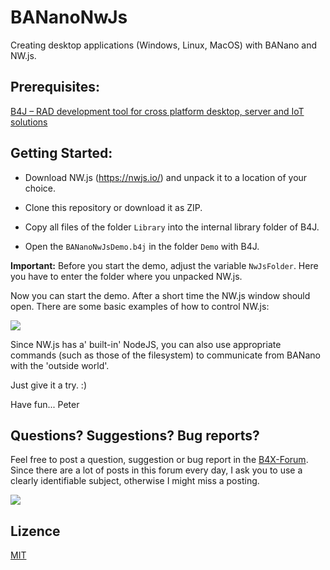 # BANanoNwJs

Creating desktop applications (Windows, Linux, MacOS) with BANano and NW.js.

## Prerequisites:

[B4J – RAD development tool for cross platform desktop, server and IoT solutions](https://www.b4x.com/b4j.html)

## Getting Started:

* Download NW.js (https://nwjs.io/) and unpack it to a location of your choice.

* Clone this repository or download it as ZIP.

* Copy all files of the folder `Library` into the internal library folder of B4J.

* Open the `BANanoNwJsDemo.b4j` in the folder `Demo` with B4J.

**Important:** Before you start the demo, adjust the variable `NwJsFolder`. Here you have to enter the folder where you unpacked NW.js.

Now you can start the demo. After a short time the NW.js window should open. There are some basic examples of how to control NW.js:

![](https://i.imgur.com/HfMDBaP.png)

Since NW.js has a' built-in' NodeJS, you can also use appropriate commands (such as those of the filesystem) to communicate from BANano with the 'outside world'.

Just give it a try. :)

Have fun... Peter

## Questions? Suggestions? Bug reports?

Feel free to post a question, suggestion or bug report in the [B4X-Forum](https://www.b4x.com/android/forum/). Since there are a lot of posts in this forum every day, I ask you to use a clearly identifiable subject, otherwise I might miss a posting.

![](https://i.imgur.com/UkjULqc.png)

## Lizence

[MIT](https://github.com/BANanoBob/BANanoNwJs/blob/master/LICENSE)

